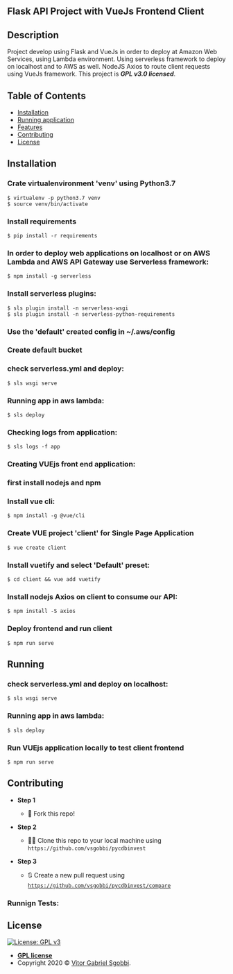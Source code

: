 ## Flask API Project with VueJs Frontend Client

## Description
Project develop using Flask and VueJs in order to deploy at Amazon Web Services, using Lambda environment.
Using serverless framework to deploy on localhost and to AWS as well. NodeJS Axios to route client requests using VueJs
framework. This project is ***GPL v3.0 licensed***.

## Table of Contents


- [Installation](#installation)
- [Running application](#running)
- [Features](#features)
- [Contributing](#contributing)
- [License](#license)

## Installation

### Crate virtualenvironment 'venv' using Python3.7
```
$ virtualenv -p python3.7 venv
$ source venv/bin/activate
```
### Install requirements
```
$ pip install -r requirements
```
### In order to deploy web applications on localhost or on AWS Lambda and AWS API Gateway use Serverless framework:
```
$ npm install -g serverless
```
### Install serverless plugins:
```
$ sls plugin install -n serverless-wsgi
$ sls plugin install -n serverless-python-requirements
```
### Use the 'default' created config in ~/.aws/config
### Create default bucket
### check serverless.yml and deploy: 
```
$ sls wsgi serve
```
### Running app in aws lambda:
```
$ sls deploy
```
### Checking logs from application:
```
$ sls logs -f app
```
### Creating VUEjs front end application:
### first install nodejs and npm
### Install vue cli: 
```
$ npm install -g @vue/cli
```
### Create VUE project 'client' for Single Page Application
```
$ vue create client
```
### Install vuetify and select 'Default' preset:
```
$ cd client && vue add vuetify
```
### Install nodejs Axios on client to consume our API:
```
$ npm install -S axios
```
### Deploy frontend and run client 
```
$ npm run serve
```

## Running
### check serverless.yml and deploy on localhost: 
```
$ sls wsgi serve
```
### Running app in aws lambda:
```
$ sls deploy
```
### Run VUEjs application locally to test client frontend
```
$ npm run serve
```

## Contributing

- **Step 1**
    - 🍴 Fork this repo!

- **Step 2**
    - 🔨🔨 Clone this repo to your local machine using `https://github.com/vsgobbi/pycdbinvest`

- **Step 3**
    - 🔃 Create a new pull request using 
    <a href="https://github.com/vsgobbi/pycdbinvest/compare/" target="_blank">`https://github.com/vsgobbi/pycdbinvest/compare`</a>

### Runnign Tests:

## License

 [![License: GPL v3](https://img.shields.io/badge/License-GPLv3-blue.svg)](https://www.gnu.org/licenses/gpl-3.0)
- **[GPL license](https://www.gnu.org/licenses/gpl-3.0)**
- Copyright 2020 © <a href="https://github.com/vsgobbi" target="_blank">Vitor Gabriel Sgobbi</a>.